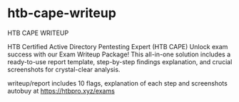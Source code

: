 # htb-cape-writeup
HTB CAPE WRITEUP


HTB  Certified Active Directory Pentesting Expert (HTB CAPE) Unlock exam success with our Exam Writeup Package! This all-in-one solution includes a ready-to-use report template, step-by-step findings explanation, and crucial screenshots for crystal-clear analysis.

writeup/report includes 10 flags, explanation of each step and screenshots autobuy at https://htbpro.xyz/exams
